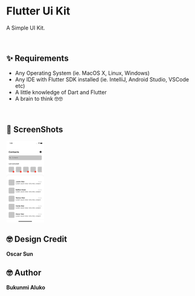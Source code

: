 # Flutter Ui Kit

A Simple UI Kit.

<br />

## ✨ Requirements

- Any Operating System (ie. MacOS X, Linux, Windows)
- Any IDE with Flutter SDK installed (ie. IntelliJ, Android Studio, VSCode etc)
- A little knowledge of Dart and Flutter
- A brain to think 🤓🤓

<br />

## 📸 ScreenShots

<img src="art/screenshots/page_1.png" width="100"/> 
<!-- <img src="art/screenshots/page_1.png" width="100"/>
<img src="art/screenshots/page_1.png" width="100"/>
<img src="art/screenshots/page_1.png" width="100"/>
<img src="art/screenshots/page_1.png" width="100"/> -->

<br />

## 🤓 Design Credit

**Oscar Sun**

## 🤓 Author

**Bukunmi Aluko**
